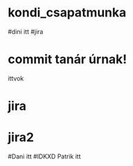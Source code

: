 # kondi_csapatmunka
#dini itt
#jira
# commit tanár úrnak!
ittvok
# jira
# jira2
#Dani itt
#IDKXD Patrik itt